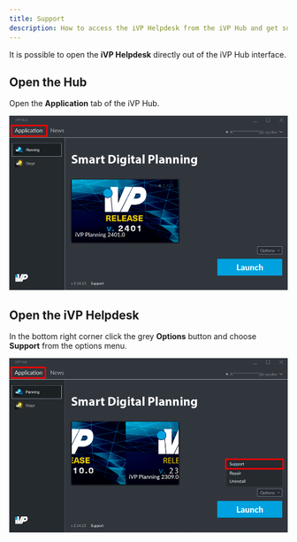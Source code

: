 ```yaml
---
title: Support
description: How to access the iVP Helpdesk from the iVP Hub and get support.
---
```


It is possible to open the __iVP Helpdesk__ directly out of the iVP Hub interface.

## Open the Hub

Open the __Application__ tab of the iVP Hub.

![Open the Hub](../../.gitbook/assets/hub_application.png)
 
## Open the iVP Helpdesk

In the bottom right corner click the grey __Options__ button and choose __Support__ from the options menu.

![Open the iVP Helpdesk](../../.gitbook/assets/hub_support.png)